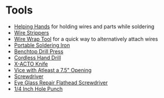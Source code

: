 # Tools
- [Helping Hands](https://www.amazon.com/gp/product/B08R5CDSX4/ref=ppx_yo_dt_b_search_asin_title?ie=UTF8&psc=1) for holding wires and parts while soldering  
- [Wire Strippers](https://www.amazon.com/gp/product/B000JNNWQ2/ref=ppx_yo_dt_b_search_asin_title?ie=UTF8&th=1)  
- [Wire Wrap Tool](https://www.amazon.com/gp/product/B00C9NWR1Q/ref=ppx_yo_dt_b_search_asin_title?ie=UTF8&psc=1) for a quick way to alternatively attach wires  
- [Portable Soldering Iron](https://www.amazon.com/gp/product/B071K5FNGT/ref=ppx_yo_dt_b_search_asin_title?ie=UTF8&th=1)  
- [Benchtop Drill Press](https://fox.build/equipment/benchtop-drillpress/)  
- [Cordless Hand Drill](https://www.amazon.com/Milwaukee-2801-21P-Lithium-Ion-Brushless-Cordless/dp/B07KS4RCMR/ref=sr_1_2?crid=1B7HHBK5NEISE&dib=eyJ2IjoiMSJ9.I2t9JVP3Jyu7MEXqnHm7XRdUSm_zpcrghjakVKGieD06_Xt0aqg5OSH5Ynvx57Js8_f4JpBYwNVX0LePS-hTARZIV2zGgE3x5UvvCuS3luAyOhGDc32JDsW1q)  
- [X-ACTO Knife](https://www.amazon.com/X-ACTO-Yourself-Great-Arts-Crafts/dp/B000HGMA7I/ref=sr_1_18?crid=2ZWGVE0B9VYF9&keywords=xacto+knife&qid=1704454816&s=arts-crafts&sprefix=xacto+knif%2Carts-crafts%2C81&sr=1-18)  
- [Vice with Atleast a 7.5" Opening](https://www.amazon.com/Forward-1308-Bench-Ductile-Swivel/dp/B0BZHV51F4/ref=sr_1_7?crid=32DL27E1MND7A&dib=eyJ2IjoiMSJ9.jyw41uImc_oO_oDdigXbJBeTjMA3uopNbshNLuHaLpsLhPwavmoESIw9icHEKSOm0V3cLgtisKzvZo6Q-pLeEE2YRYu5cwPuZotH6awhRtV9w7IfxQsO5cGHRQQW9PNMbTR6v8FoY)  
- [Screwdriver](https://www.aliexpress.us/item/3256802472712034.html?spm=a2g0o.order_list.order_list_main.5.58b218023BaU3T&gatewayAdapt=glo2usa)  
- [Eye Glass Repair Flathead Screwdriver](https://www.amazon.com/gp/product/B07V7DH3Y6/ref=ppx_yo_dt_b_search_asin_title?ie=UTF8&psc=1)  
- [1/4 Inch Hole Punch](https://www.amazon.com/HARFINGTON-Leather-Fabrics-Leathercraft-Working/dp/B0BGFG9VC3)  
